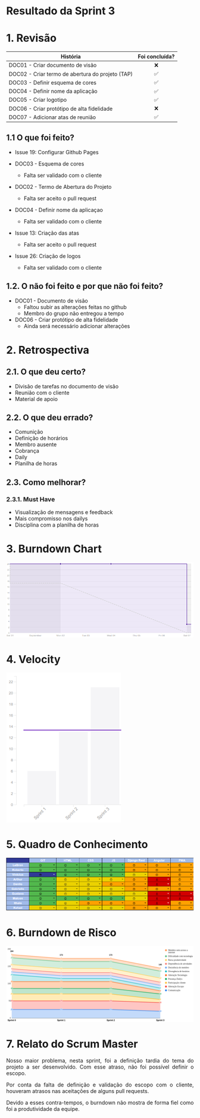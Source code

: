 # Resultado da Sprint 3

 # 1. Revisão

| História | Foi concluída? |
| -------- | :----: |
| DOC01 - Criar documento de visão | :x: |
| DOC02 - Criar termo de abertura do projeto (TAP) | :white_check_mark: |
| DOC03 - Definir esquema de cores | :white_check_mark: |
| DOC04 - Definir nome da aplicação | :white_check_mark: |
| DOC05 - Criar logotipo | :white_check_mark: |
| DOC06 - Criar protótipo de alta fidelidade | :x: |
| DOC07 - Adicionar atas de reunião | :white_check_mark: |


## 1.1 O que foi feito?
* Issue 19: Configurar Github Pages
* DOC03 - Esquema de cores
    * Falta ser validado com o cliente
* DOC02 - Termo de Abertura do Projeto
    * Falta ser aceito o pull request
* DOC04 - Definir nome da aplicaçao
    * Falta ser validado com o cliente

* Issue 13: Criação das atas
    * Falta ser aceito o pull request
* Issue 26: Criação de logos
    * Falta ser validado com o cliente

## 1.2. O não foi feito e por que não foi feito?

*  DOC01 - Documento de visão
    * Faltou subir as alterações feitas no github
    * Membro do grupo não entregou a tempo
*  DOC06 - Criar protótipo de alta fidelidade
    * Ainda será necessário adicionar alterações

# 2. Retrospectiva

## 2.1. O que deu certo?  

* Divisão de tarefas no documento de visão
* Reunião com o cliente
* Material de apoio


## 2.2. O que deu errado? 

* Comunição
* Definição de horários
* Membro ausente
* Cobrança
* Daily
* Planilha de horas

## 2.3. Como melhorar?

### 2.3.1. Must Have
* Visualização de mensagens e feedback
* Mais compromisso nos dailys
* Disciplina com a planilha de horas

# 3. Burndown Chart
![Sprint 3 - Burndown](../../assets/img/burndown/burndown3.png)

# 4. Velocity
![Sprint 3 - Velocity](../../assets/img/velocity/velocity3.png)

# 5. Quadro de Conhecimento
![Sprint 3 - Quadro de conhecimento](../../assets/img/quadro_conhecimento/quadro_conhecimento3.png)

# 6. Burndown de Risco
![Sprint 3 - Burndown de Risco](../../assets/img/burndown_risco/burndown_risco3.png)

# 7. Relato do Scrum Master
<p align = "justify">
Nosso maior problema, nesta sprint, foi a definição tardia do tema do projeto a ser desenvolvido. Com esse atraso, não foi possível definir o escopo.
</p>
<p align = "justify">
Por conta da falta de definição e validação do escopo com o cliente, houveram atrasos nas aceitações de alguns pull requests.
</p>
<p align = "justify">
Devido a esses contra-tempos, o burndown não mostra de forma fiel como foi a produtividade da equipe.
</p>
